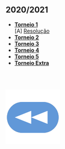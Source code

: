 ## 2020/2021
* [**Torneio 1**](t1-2021.md)
<br>  [A] [Resolução](t1-2021-res.py)
* [**Torneio 2**]()
* [**Torneio 3**]()
* [**Torneio 4**]()
* [**Torneio 5**]()
* [**Torneio Extra**]()

<br><br>

[![retroceder](https://raw.githubusercontent.com/David81820/Recursos-LCC/main/Rewind.png)](https://david81820.github.io/Recursos-LCC/2ano/2sem/LA2)
